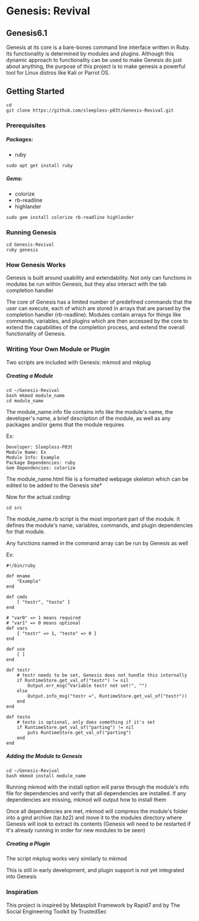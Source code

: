 # Genesis: Revival
## Genesis6.1

Genesis at its core is a bare-bones command line interface written in Ruby. Its
functionality is determined by modules and plugins. Although this dynamic approach
to functionality can be used to make Genesis do just about anything, the purpose
of this project is to make genesis a powerful tool for Linux distros like Kali or
Parrot OS.

## Getting Started
```
cd
git clone https://github.com/sleepless-p03t/Genesis-Revival.git
```

### Prerequisites

##### Packages:
* ruby

```
sudo apt get install ruby
```

##### Gems:
* colorize
* rb-readline
* highlander

```
sudo gem install colorize rb-readline highlander
```

### Running Genesis
```
cd Genesis-Revival
ruby genesis
```

### How Genesis Works

Genesis is built around usability and extendability. Not only can functions in
modules be run within Genesis, but they also interact with the tab completion
handler

The core of Genesis has a limited number of predefined commands that the user can
execute, each of which are stored in arrays that are parsed by the completion
handler (rb-readline). Modules contain arrays for things like commands, variables, and
plugins which are then accessed by the core to extend the capabilities of the
completion process, and extend the overall functionality of Genesis.

### Writing Your Own Module or Plugin

Two scripts are included with Genesis: mkmod and mkplug

##### Creating a Module
```
cd ~/Genesis-Revival
bash mkmod module_name
cd module_name
```

The module_name.info file contains info like the module's name, the developer's
name, a brief description of the module, as well as any packages and/or gems that
the module requires

Ex:

```
Developer: Sleepless-P03t
Module Name: Ex
Module Info: Example
Package Dependencies: ruby
Gem Dependencies: colorize
```

The module_name.html file is a formatted webpage skeleton which can be edited to
be added to the Genesis site\*

Now for the actual coding:

```
cd src
```

The module_name.rb script is the most important part of the module. It defines the
module's name, variables, commands, and plugin dependencies for that module.

Any functions named in the command array can be run by Genesis as well

Ex:

```
#!/bin/ruby

def mname
	"Example"
end

def cmds
	[ "testr", "testo" ]
end

# "var0" => 1 means required
# "var1" => 0 means optional
def vars
	{ "testr" => 1, "testo" => 0 }
end

def use
	[ ]
end

def testr
	# testr needs to be set, Genesis does not handle this internally
	if RuntimeStore.get_val_of("testr") != nil
		Output.err_msg("Variable testr not set!", "")
	else
		Output.info_msg("testr =", RuntimeStore.get_val_of("testr"))
	end
end

def testo
	# testo is optional, only does something if it's set
	if RuntimeStore.get_val_of("parting") != nil
		puts RuntimeStore.get_val_of("parting")
	end
end
```

##### Adding the Module to Genesis

```
cd ~/Genesis-Revival
bash mkmod install module_name
```

Running mkmod with the install option will parse through the module's info file
for dependencies and verify that all dependencies are installed. If any
dependencies are missing, mkmod will output how to install them

Once all dependencies are met, mkmod will compress the module's folder into a gmd
archive (tar.bz2) and move it to the modules directory where Genesis will look to
extract its contents (Genesis will need to be restarted if it's already running in
order for new modules to be seen)

##### Creating a Plugin

The script mkplug works very similarly to mkmod

This is still in early development, and plugin support is not yet integrated into
Genesis

### Inspiration

This project is inspired by Metasploit Framework by Rapid7 and by The Social
Engineering Toolkit by TrustedSec
